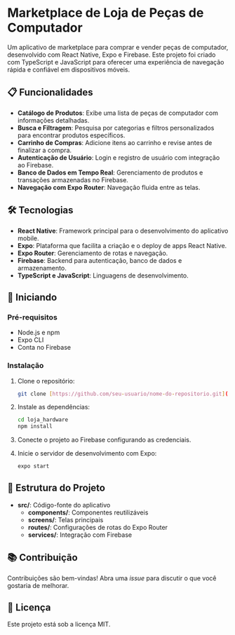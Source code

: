 
# Marketplace de Loja de Peças de Computador

Um aplicativo de marketplace para comprar e vender peças de computador, desenvolvido com React Native, Expo e Firebase. Este projeto foi criado com TypeScript e JavaScript para oferecer uma experiência de navegação rápida e confiável em dispositivos móveis.

## 📋 Funcionalidades

- **Catálogo de Produtos**: Exibe uma lista de peças de computador com informações detalhadas.
- **Busca e Filtragem**: Pesquisa por categorias e filtros personalizados para encontrar produtos específicos.
- **Carrinho de Compras**: Adicione itens ao carrinho e revise antes de finalizar a compra.
- **Autenticação de Usuário**: Login e registro de usuário com integração ao Firebase.
- **Banco de Dados em Tempo Real**: Gerenciamento de produtos e transações armazenadas no Firebase.
- **Navegação com Expo Router**: Navegação fluida entre as telas.

## 🛠️ Tecnologias

- **React Native**: Framework principal para o desenvolvimento do aplicativo mobile.
- **Expo**: Plataforma que facilita a criação e o deploy de apps React Native.
- **Expo Router**: Gerenciamento de rotas e navegação.
- **Firebase**: Backend para autenticação, banco de dados e armazenamento.
- **TypeScript e JavaScript**: Linguagens de desenvolvimento.

## 🚀 Iniciando

### Pré-requisitos

- Node.js e npm
- Expo CLI
- Conta no Firebase

### Instalação

1. Clone o repositório:
   ```bash
   git clone [https://github.com/seu-usuario/nome-do-repositorio.git](https://github.com/RodrigoXavierDev/loja_hardware.git)
   ```
2. Instale as dependências:
   ```bash
   cd loja_hardware
   npm install
   ```
3. Conecte o projeto ao Firebase configurando as credenciais.

4. Inicie o servidor de desenvolvimento com Expo:
   ```bash
   expo start
   ```

## 📄 Estrutura do Projeto

- **src/**: Código-fonte do aplicativo
  - **components/**: Componentes reutilizáveis
  - **screens/**: Telas principais
  - **routes/**: Configurações de rotas do Expo Router
  - **services/**: Integração com Firebase

## 📚 Contribuição

Contribuições são bem-vindas! Abra uma *issue* para discutir o que você gostaria de melhorar.

## 📝 Licença

Este projeto está sob a licença MIT.

